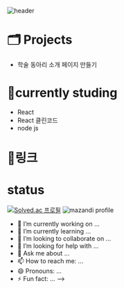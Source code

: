 ![header](https://capsule-render.vercel.app/api?type=shark&color=timeGradient&height=250&section=header&text=Welcome%20to%20Jyden's%20GitHub%20⚡&fontSize=35&animation=twinkling)
# 🗂️ Projects
- 학술 동아리 소개 페이지 만들기


# 🤔currently studing
- React
- React 클린코드
- node js

# 🔗링크


# status
[![Solved.ac
프로필](http://mazassumnida.wtf/api/v2/generate_badge?boj=kimgt0128)](https://solved.ac/kimgt0128)
![mazandi profile](http://mazandi.herokuapp.com/api?handle=kimgt0128&theme=cold)


- 🔭 I’m currently working on ...
- 🌱 I’m currently learning ...
- 👯 I’m looking to collaborate on ...
- 🤔 I’m looking for help with ...
- 💬 Ask me about ...
- 📫 How to reach me: ...
- 😄 Pronouns: ...
- ⚡ Fun fact: ...
-->
